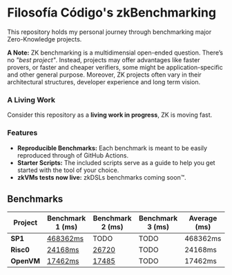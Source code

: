 # Filosofía Código's zkBenchmarking

This repository holds my personal journey through benchmarking major Zero-Knowledge projects.

**A Note:** ZK benchmarking is a multidimensial open-ended question. There’s no _"best project"_. Instead, projects may offer advantages like faster provers, or faster and cheaper verifiers, some might be application-specific and other general purpose. Moreover, ZK projects often vary in their architectural structures, developer experience and long term vision.

### A Living Work

Consider this repository as a **living work in progress**, ZK is moving fast.

### Features

- **Reproducible Benchmarks:** Each benchmark is meant to be easily reproduced through of GitHub Actions.
- **Starter Scripts:** The included scripts serve as a guide to help you get started with the tool of your choice.
- **zkVMs tests now live:** zkDSLs benchmarks coming soon™.

## Benchmarks

| Project         | Benchmark 1 (ms) | Benchmark 2 (ms) | Benchmark 3 (ms) | Average (ms) |
|-----------------|------------------|------------------|------------------|--------------|
| **SP1** | [468362ms](https://github.com/Turupawn/zkBenchmark/actions/runs/11893961301/job/33140115064#step:4:760) | TODO | TODO | 468362ms |
| **Risc0** | [24168ms](https://github.com/Turupawn/zkBenchmark/actions/runs/11910259456/job/33189284269#step:4:520) | [26720](https://github.com/Turupawn/zkBenchmark/actions/runs/12876481850/job/35899541921#step:4:500) | TODO | 24168ms |
| **OpenVM** | [17462ms](https://github.com/Turupawn/zkBenchmark/actions/runs/12839295926/job/35806339304#step:4:1133) | [17485](https://github.com/Turupawn/zkBenchmark/actions/runs/12876480553/job/35899539095#step:4:1133) | TODO | 17462ms |
